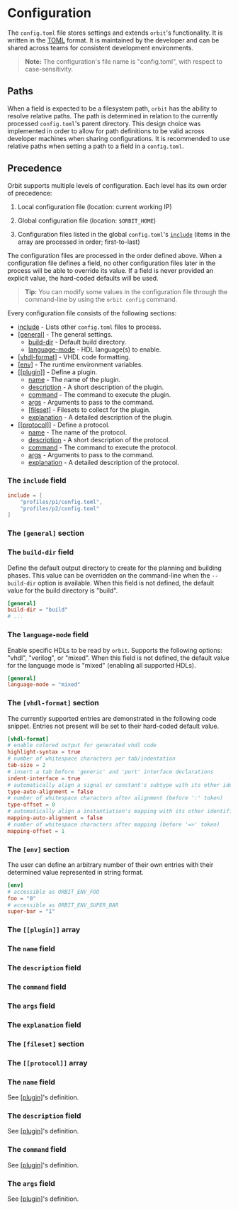 # Configuration

The `config.toml` file stores settings and extends `orbit`'s functionality. It is written in the [TOML](https://toml.io/en/) format. It is maintained by the developer and can be shared across teams for consistent development environments.

> __Note:__ The configuration's file name is "config.toml", with respect to case-sensitivity.

## Paths

When a field is expected to be a filesystem path, `orbit` has the ability to resolve relative paths. The path is determined in relation to the currently processed `config.toml`'s parent directory. This design choice was implemented in order to allow for path definitions to be valid across developer machines when sharing configurations. It is recommended to use relative paths when setting a path to a field in a `config.toml`.

## Precedence

Orbit supports multiple levels of configuration. Each level has its own order of precedence:

1. Local configuration file (location: current working IP)

2. Global configuration file (location: `$ORBIT_HOME`)

3. Configuration files listed in the global `config.toml`'s [`include`](#the-include-field) (items in the array are processed in order; first-to-last)

The configuration files are processed in the order defined above. When a configuration file defines a field, no other configuration files later in the process will be able to override its value. If a field is never provided an explicit value, the hard-coded defaults will be used.

> __Tip:__ You can modify some values in the configuration file through the command-line by using the `orbit config` command.

Every configuration file consists of the following sections:

- [include](#the-include-field) - Lists other `config.toml` files to process.
- [[general]](#the-general-section) - The general settings.
    - [build-dir](#the-build-dir-field) - Default build directory.
    - [language-mode](#the-language-mode-field) - HDL language(s) to enable.
- [[vhdl-format]](#the-vhdl-format-section) - VHDL code formatting.
- [[env]](#the-env-section) - The runtime environment variables.
- [[[plugin]]](#the-plugin-array) - Define a plugin.
    - [name](#the-name-field) - The name of the plugin.
    - [description](#the-description-field) - A short description of the plugin.
    - [command](#the-command-field) - The command to execute the plugin.
    - [args](#the-args-field) - Arguments to pass to the command.
    - [[fileset]](#the-fileset-section) - Filesets to collect for the plugin.
    - [explanation](#the-explanation-field) - A detailed description of the plugin. 
- [[[protocol]]](#the-protocol-array) - Define a protocol.
    - [name](#the-name-field) - The name of the protocol.
    - [description](#the-description-field) - A short description of the protocol.
    - [command](#the-command-field) - The command to execute the protocol.
    - [args](#the-args-field) - Arguments to pass to the command.
    - [explanation](#the-explanation-field) - A detailed description of the protocol.

### The `include` field

``` toml
include = [
    "profiles/p1/config.toml",
    "profiles/p2/config.toml"
]
```

### The `[general]` section

### The `build-dir` field

Define the default output directory to create for the planning and building phases. This value can be overridden on the command-line when the `--build-dir` option is available. When this field is not defined, the default value for the build directory is "build".

``` toml
[general]
build-dir = "build"
# ...
```

### The `language-mode` field

Enable specific HDLs to be read by `orbit`. Supports the following options: "vhdl", "verilog", or "mixed". When this field is not defined, the default value for the language mode is "mixed" (enabling all supported HDLs).

``` toml
[general]
language-mode = "mixed"
```

### The `[vhdl-format]` section

The currently supported entries are demonstrated in the following code snippet. Entries not present will be set to their hard-coded default value.

``` toml
[vhdl-format]
# enable colored output for generated vhdl code
highlight-syntax = true
# number of whitespace characters per tab/indentation
tab-size = 2
# insert a tab before 'generic' and 'port' interface declarations
indent-interface = true
# automatically align a signal or constant's subtype with its other identifiers
type-auto-alignment = false
# number of whitespace characters after alignment (before ':' token)
type-offset = 0
# automatically align a instantiation's mapping with its other identifiers
mapping-auto-alignment = false
# number of whitespace characters after mapping (before '=>' token)
mapping-offset = 1
```

### The `[env]` section

The user can define an arbitrary number of their own entries with their determined value represented in string format.

``` toml
[env]
# accessible as ORBIT_ENV_FOO
foo = "0"
# accessible as ORBIT_ENV_SUPER_BAR
super-bar = "1"
```

### The `[[plugin]]` array

### The `name` field

### The `description` field

### The `command` field

### The `args` field

### The `explanation` field

### The `[fileset]` section

### The `[[protocol]]` array

### The `name` field

See [[plugin]](#the-plugin-array)'s definition.

### The `description` field

See [[plugin]](#the-plugin-array)'s definition.

### The `command` field

See [[plugin]](#the-plugin-array)'s definition.

### The `args` field

See [[plugin]](#the-plugin-array)'s definition.

<!--
## config.toml

The first config file you may come across is `config.toml`. This file is used to load initial startup settings into orbit and customize a user's program experience.

Here is a very minimal and basic example config file:
``` toml
include = ["profiles/ks-tech/config.toml"]

[env]
QUARTUS_PATH = "C:/IntelFPGA_lite/19.1/quartus/bin64"

[[plugin]]
alias = "zipr"
description = "Compress files into a submission-like format"
command = "python"
args = ["./main/plugins/zipr.py"]
fileset.zip-list = "submission.txt"

[[protocol]]
name = "zip-op"
description = "Handle zip file urls"
command = "python"
args = ["./main/protocols/download.py"]
```

The __home configuration__ is the config.toml file located at your $ORBIT_HOME path.

If you have `cat` installed, you can view your home config file in the console:
```
$ cat "$(orbit env ORBIT_HOME)/config.toml"
```

> __Tip:__ You can modify some values in the configuration file through the command-line by using the `orbit config` command.

## Paths

When specifying a value that is known to be a path, Orbit supports resolving relative paths in relation to the config.toml's path it is currently reading. This allows for a path value to be correct out-of-the-box across users and machines when sharing configurations.

## Precedence

Orbit supports multiple levels of configuration. The order of precedence:

1. local configuration file (located in current IP)

2. global configuration file (located in $ORBIT_HOME)

3. configuration files listed in `include` entry (last has higher precedence than first)

A key's value is overridden upon a configuration file of higher precedence also setting a previously defined key from a lower-precedence file.

## Entries

The following is a list of acceptable entries (key/value pairs) recognized by Orbit in configuration files (`config.toml`).


### `include` : _list_ of _string_
- paths to other configurations files to load before the home configuration
- only supported in the home configuration file

``` toml
include = ["profiles/ks-tech/config.toml"]
```

### `[env]` : _table_
- user-defined additional keys to set as runtime environment variables during build phase
- the following example would set an environment variable ORBIT_ENV_VAR_1 as "100" during runtime

``` toml
[env]
VAR_1 = "100"
# ...
```

<!-- 
### `core.build-dir` : _string_
- directory to create to save blueprint file to
- default is "build"

``` toml
[core]
build-dir = "target"
# ...
```

### `core.user` : _string_
- your name
- useful for template variable substitution

``` toml
[core]
user = "Kepler [KST-001]"
# ...
```

### `core.date-fmt` : _string_
- date formatting for template variable substitution
- default is `"%Y-%m-%d"`
- see chrono's [documentation](https://docs.rs/chrono/0.4.19/chrono/format/strftime/index.html#specifiers) for complete list of formatting specifiers

``` toml
[core]
date-fmt = "%B %e, %Y" # July 8, 2001
# ...
``` 

### `[[plugin]]` : _array of tables_
- `alias` : _string_ 
    - plugin name to reference when invoking
    - required
- `command` : _string_
    - first argument to pass to subprocess
    - required
- `description` : _string_
    - short description about the plugin
- `args` : _array_ of _string_
    - additional arguments to follow command in subprocess  
- `fileset` : _inline table_
    - user-defined additional keys to store glob-style file patterns
- `explanation` : _string_
    - long description about the plugin

``` toml
[[plugin]]
alias   = "vvd"
command = "vivado"
description = "Basic toolflow for Vivado Design Suite"
args    = ["-mode", "batch", "-source", "script.tcl"]
fileset.EDA-FLOW    = "*.tcl"
fileset.CONSTRAINTS = "*.xdc"
explanation = """\
    This plugin runs Vivado in non-project mode to perform its tasks.

Usage:
    orbit build --plugin vvd -- [options]

Options:
    -tclarg mode=<num>      0 - synth, 1 - impl, 2 - bit

Environment:
    ORBIT_ENV_VIVADO_PATH   Local path to Vivado binaries   

Dependencies:
    Vivado Design Suite (tested: 2019.2)
"""
```

### `[[protocol]]` : _array of tables_
- `name` : _string_ 
    - protocol name to reference in an IP's manifest
    - required
- `command` : _string_
    - first argument to pass to subprocess
    - required
- `description` : _string_
    - short description about the protocol
    - optional
- `args` : _array_ of _string_
    - additional arguments to follow command in subprocess 
    - optional 
- `explanation` : _string_
    - long description about the protocol
    - optional

``` toml
[[protocol]]
name = "git-op"
description = "Fetch remote repositories using git"
command = "git"
args = ["clone", "-b", "{{ orbit.ip.version }}", "{{ orbit.ip.source.url }}", "{{ orbit.queue }}/{{ orbit.ip.name }}"]
explanation = """\
This protocol tries to clone a repository defined under the source URL at a tag 
matching the IP's version.

Examples:
    [ip]
    # ...
    name = "lab1"
    version = "1.0.0"
    source = { protocol = "git-op", url = "https://github.com/path/to/lab1.git" }
    # ...

Dependencies:
    git (tested: 2.36.0)
"""
```
-->
